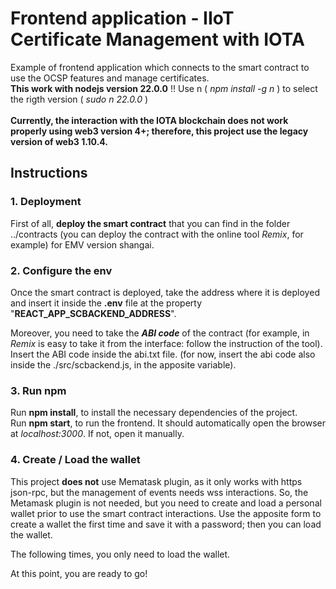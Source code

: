 # Frontend application - IIoT Certificate Management with IOTA

Example of frontend application which connects to the smart contract to use the OCSP features and manage certificates.<br>
**This work with nodejs version 22.0.0** !! Use n ( _npm install -g n_ ) to select the rigth version ( _sudo n 22.0.0_ )
<br>
<br>
**Currently, the interaction with the IOTA blockchain does not work properly using web3 version 4+; therefore, this project use the legacy version of web3 1.10.4.**

## Instructions

### 1. Deployment
  First of all, **deploy the smart contract** that you can find in the folder ../contracts (you can deploy the contract with the online tool _Remix_, for example) for EMV version shangai.

### 2. Configure the env
  Once the smart contract is deployed, take the address where it is deployed and insert it inside the **.env** file at the property "**REACT_APP_SCBACKEND_ADDRESS**". <br>

  Moreover, you need to take the _**ABI code**_ of the contract (for example, in _Remix_ is easy to take it from the interface: follow the instruction of the tool). Insert the ABI code inside the abi.txt file. (for now, insert the abi code also inside the ./src/scbackend.js, in the apposite variable).

### 3. Run npm
  Run **npm install**, to install the necessary dependencies of the project. <br>
  Run **npm start**, to run the frontend. It should automatically open the browser at _localhost:3000_. If not, open it manually.

### 4. Create / Load the wallet
  This project **does not** use Mematask plugin, as it only works with https json-rpc, but the management of events needs wss interactions. So, the Metamask plugin is not needed, but you need to create and load a personal wallet prior to use the smart contract interactions. Use the apposite form to create a wallet the first time and save it with a password; then you can load the wallet. 
  
  The following times, you only need to load the wallet.

At this point, you are ready to go!
